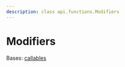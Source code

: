 ```yaml
---
description: class api.functions.Modifiers
---
```


# Modifiers

Bases: [callables](../callables/ "mention")
